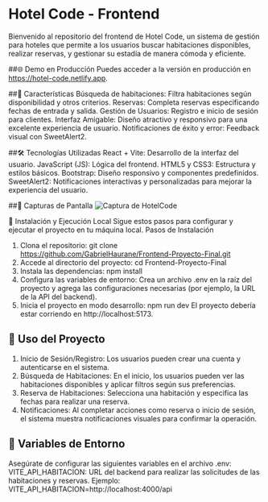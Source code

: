 # Hotel Code - Frontend
Bienvenido al repositorio del frontend de Hotel Code, un sistema de gestión para hoteles que permite a los usuarios buscar habitaciones disponibles, realizar reservas, y gestionar su estadía de manera cómoda y eficiente.

##🌐 Demo en Producción
Puedes acceder a la versión en producción en https://hotel-code.netlify.app.

##🚀 Características
Búsqueda de habitaciones: Filtra habitaciones según disponibilidad y otros criterios.
Reservas: Completa reservas especificando fechas de entrada y salida.
Gestión de Usuarios: Registro e inicio de sesión para clientes.
Interfaz Amigable: Diseño atractivo y responsivo para una excelente experiencia de usuario.
Notificaciones de éxito y error: Feedback visual con SweetAlert2.

##🛠️ Tecnologías Utilizadas
React + Vite: Desarrollo de la interfaz del usuario.
JavaScript (JS): Lógica del frontend.
HTML5 y CSS3: Estructura y estilos básicos.
Bootstrap: Diseño responsivo y componentes predefinidos.
SweetAlert2: Notificaciones interactivas y personalizadas para mejorar la experiencia del usuario.

##📸 Capturas de Pantalla
![Captura de HotelCode](https://github.com/user-attachments/assets/b9baf0c3-cf73-4799-b9c8-5904e7c21b7d)


📂 Instalación y Ejecución Local
Sigue estos pasos para configurar y ejecutar el proyecto en tu máquina local.
Pasos de Instalación
1. Clona el repositorio:
  git clone https://github.com/GabrielHaurane/Frontend-Proyecto-Final.git
2. Accede al directorio del proyecto:
   cd Frontend-Proyecto-Final
3. Instala las dependencias:
   npm install
4. Configura las variables de entorno: Crea un archivo .env en la raíz del proyecto y agrega las configuraciones necesarias (por ejemplo, la URL de la API del backend).
5. Inicia el proyecto en modo desarrollo:
   npm run dev
El proyecto debería estar corriendo en http://localhost:5173.

## 📖 Uso del Proyecto
1. Inicio de Sesión/Registro: Los usuarios pueden crear una cuenta y autenticarse en el sistema.
2. Búsqueda de Habitaciones: En el inicio, los usuarios pueden ver las habitaciones disponibles y aplicar filtros según sus preferencias.
3. Reserva de Habitaciones: Selecciona una habitación y especifica las fechas para realizar una reserva.
4. Notificaciones: Al completar acciones como reserva o inicio de sesión, el sistema muestra notificaciones visuales para confirmar la operación.
## 📄 Variables de Entorno
Asegúrate de configurar las siguientes variables en el archivo .env:
VITE_API_HABITACION: URL del backend para realizar las solicitudes de las habitaciones y reservas.
Ejemplo:
VITE_API_HABITACION=http://localhost:4000/api
